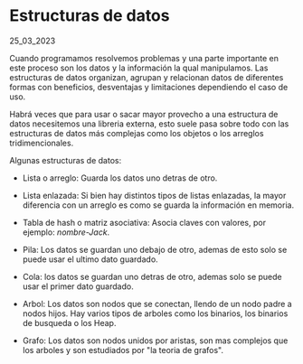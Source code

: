 # Estructuras de datos
25_03_2023

Cuando programamos resolvemos problemas y una parte importante en este proceso son los datos y la información la qual manipulamos. Las estructuras de datos organizan, agrupan y relacionan datos de diferentes formas con beneficios, desventajas y limitaciones dependiendo el caso de uso.

Habrá veces que para usar o sacar mayor provecho a una estructura de datos necesitemos una libreria externa, esto suele pasa sobre todo con las estructuras de datos más complejas como los objetos o los arreglos tridimencionales.

Algunas estructuras de datos:

* Lista o arreglo: Guarda los datos uno detras de otro.

* Lista enlazada: Si bien hay distintos tipos de listas enlazadas, la mayor diferencia con un arreglo es como se guarda la información en memoria.

* Tabla de hash o matriz asociativa: Asocia claves con valores, por ejemplo: *nombre-Jack*.

* Pila: Los datos se guardan uno debajo de otro, ademas de esto solo se puede usar el ultimo dato guardado.

* Cola: los datos se guardan uno detras de otro, ademas solo se puede usar el primer dato guardado.

* Arbol: Los datos son nodos que se conectan, llendo de un nodo padre a nodos hijos. Hay varios tipos de arboles como los binarios, los binarios de busqueda o los Heap.

* Grafo: Los datos son nodos unidos por aristas, son mas complejos que los arboles y son estudiados por "la teoria de grafos".
